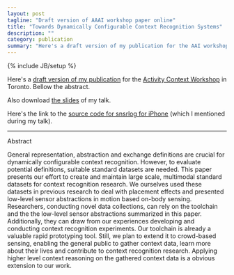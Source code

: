 ```yaml
---
layout: post
tagline: "Draft version of AAAI workshop paper online"
title: "Towards Dynamically Configurable Context Recognition Systems"
description: ""
category: publication 
summary: "Here's a draft version of my publication for the AAI workshop ..."
---
```

{% include JB/setup %}

Here's a [draft version of my publication](http://kaikunze.de/papers/2012Kunze.pdf) for the [Activity Context Workshop](http://activitycontext.org/)
in Toronto. Bellow the abstract.

Also download [the slides](http://kaikunze.de/slides/2012aaai-slides.pdf) of my talk.

Here's the link to the [source code for snsrlog for iPhone](https://github.com/kkai/snsrlog) (which I mentioned during my talk).

***
Abstract

General representation, abstraction and exchange definitions are crucial for dynamically configurable context recognition. 
However, to evaluate potential definitions, suitable standard datasets are needed. 
This paper presents our effort to create and maintain large scale, multimodal standard datasets 
for context recognition research. We ourselves used these datasets in previous research to deal with placement effects 
and presented low-level sensor abstractions in motion based on-body sensing.
Researchers, conducting novel data collections, can rely on the toolchain and the the low-level sensor 
abstractions summarized in this paper. Additionally, they can draw from our experiences developing and 
conducting context recognition experiments.
Our toolchain is already a valuable rapid prototyping tool. Still, we plan to extend it to crowd-based 
sensing, enabling the general public to gather context data, learn more about their lives and contribute 
to context recognition research.
Applying higher level context reasoning on the gathered context data is a obvious extension to our work.


